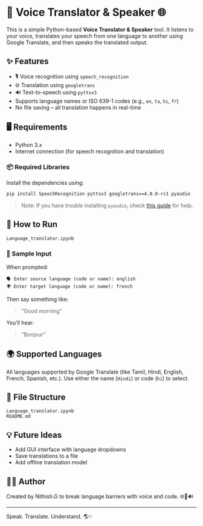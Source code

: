 
# 🎤 Voice Translator & Speaker 🌐

This is a simple Python-based **Voice Translator & Speaker** tool. It listens to your voice, translates your speech from one language to another using Google Translate, and then speaks the translated output.

## ✨ Features

- 🎙️ Voice recognition using `speech_recognition`
- 🌐 Translation using `googletrans`
- 🔊 Text-to-speech using `pyttsx3`
- Supports language names or ISO 639-1 codes (e.g., `en`, `ta`, `hi`, `fr`)
- No file saving – all translation happens in real-time

## 🖥️ Requirements

- Python 3.x
- Internet connection (for speech recognition and translation)

### 📦 Required Libraries

Install the dependencies using:

```bash
pip install SpeechRecognition pyttsx3 googletrans==4.0.0-rc1 pyaudio
```

> Note: If you have trouble installing `pyaudio`, check [this guide](https://people.csail.mit.edu/hubert/pyaudio/#downloads) for help.

## 🚀 How to Run

```bash
Language_translator.ipynb
```

### 🧪 Sample Input

When prompted:

```
🗣️ Enter source language (code or name): english
🌍 Enter target language (code or name): french
```

Then say something like:
> "Good morning"

You’ll hear:
> "Bonjour"

## 🌍 Supported Languages

All languages supported by Google Translate (like Tamil, Hindi, English, French, Spanish, etc.). Use either the name (`Hindi`) or code (`hi`) to select.

## 📂 File Structure

```
Language_translator.ipynb
README.md
```

## 💡 Future Ideas

- Add GUI interface with language dropdowns
- Save translations to a file
- Add offline translation model

## 👨‍💻 Author

Created by Nithish.G to break language barriers with voice and code. 🌐🧠🔊

---

Speak. Translate. Understand. 🌎✨
